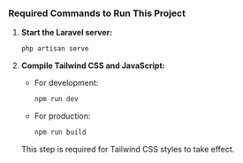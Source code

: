 ### Required Commands to Run This Project

1. **Start the Laravel server:**

   ```bash
   php artisan serve
   ```

2. **Compile Tailwind CSS and JavaScript:**
   - For development:

     ```bash
     npm run dev
     ```
   - For production:

     ```bash
     npm run build
     ```

   This step is required for Tailwind CSS styles to take effect.
